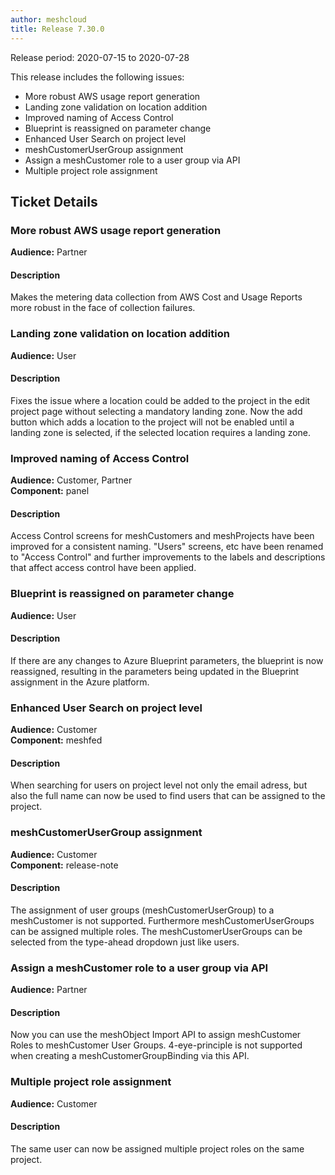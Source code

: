 ```yaml
---
author: meshcloud
title: Release 7.30.0
---
```


Release period: 2020-07-15 to 2020-07-28

This release includes the following issues:
* More robust AWS usage report generation
* Landing zone validation on location addition
* Improved naming of Access Control
* Blueprint is reassigned on parameter change
* Enhanced User Search on project level
* meshCustomerUserGroup assignment
* Assign a meshCustomer role to a user group via API
* Multiple project role assignment
<!--truncate-->

## Ticket Details
### More robust AWS usage report generation
**Audience:** Partner<br>

#### Description
Makes the metering data collection from AWS Cost and Usage Reports more robust in the face of collection failures.

### Landing zone validation on location addition
**Audience:** User<br>

#### Description
Fixes the issue where a location could be added to the project in the edit project page without selecting a
mandatory landing zone. Now the add button which adds a location to the project will not be enabled until a landing
zone is selected, if the selected location requires a landing zone.

### Improved naming of Access Control
**Audience:** Customer, Partner<br>**Component:** panel


#### Description
Access Control screens for meshCustomers and meshProjects have been improved for a consistent naming. "Users" screens,
etc have been renamed to "Access Control" and further improvements to the labels and descriptions that affect access
control have been applied.

### Blueprint is reassigned on parameter change
**Audience:** User<br>

#### Description
If there are any changes to Azure Blueprint parameters, the blueprint is now reassigned, resulting in the parameters
being updated in the Blueprint assignment in the Azure platform.

### Enhanced User Search on project level
**Audience:** Customer<br>**Component:** meshfed


#### Description
When searching for users on project level not only the email adress, but also the full name can now be
used to find users that can be assigned to the project.

### meshCustomerUserGroup assignment
**Audience:** Customer<br>**Component:** release-note


#### Description
The assignment of user groups (meshCustomerUserGroup) to a meshCustomer is not supported.
Furthermore meshCustomerUserGroups can be assigned multiple roles. The meshCustomerUserGroups can be
selected from the type-ahead dropdown just like users.

### Assign a meshCustomer role to a user group via API
**Audience:** Partner<br>

#### Description
Now you can use the meshObject Import API to assign meshCustomer Roles to meshCustomer User Groups.
4-eye-principle is not supported when creating a meshCustomerGroupBinding via this API.

### Multiple project role assignment
**Audience:** Customer<br>

#### Description
The same user can now be assigned multiple project roles on the same project.

